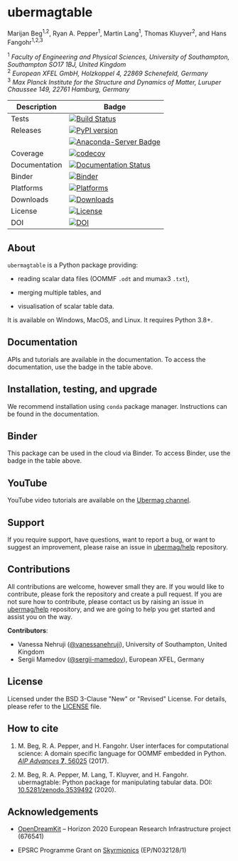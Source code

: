 # ubermagtable
Marijan Beg<sup>1,2</sup>, Ryan A. Pepper<sup>1</sup>, Martin Lang<sup>1</sup>, Thomas Kluyver<sup>2</sup>, and Hans Fangohr<sup>1,2,3</sup>

<sup>1</sup> *Faculty of Engineering and Physical Sciences, University of Southampton, Southampton SO17 1BJ, United Kingdom*  
<sup>2</sup> *European XFEL GmbH, Holzkoppel 4, 22869 Schenefeld, Germany*  
<sup>3</sup> *Max Planck Institute for the Structure and Dynamics of Matter, Luruper Chaussee 149, 22761 Hamburg, Germany*

| Description | Badge |
| --- | --- |
| Tests | [![Build Status](https://travis-ci.org/ubermag/ubermagtable.svg?branch=master)](https://travis-ci.org/ubermag/ubermagtable) |
| Releases | [![PyPI version](https://badge.fury.io/py/ubermagtable.svg)](https://badge.fury.io/py/ubermagtable) |
|          | [![Anaconda-Server Badge](https://anaconda.org/conda-forge/ubermagtable/badges/version.svg)](https://anaconda.org/conda-forge/ubermagtable) |
| Coverage | [![codecov](https://codecov.io/gh/ubermag/ubermagtable/branch/master/graph/badge.svg)](https://codecov.io/gh/ubermag/ubermagtable) |
| Documentation | [![Documentation Status](https://readthedocs.org/projects/ubermagtable/badge/?version=latest)](https://ubermagtable.readthedocs.io/en/latest/?badge=latest) |
| Binder | [![Binder](https://mybinder.org/badge_logo.svg)](https://mybinder.org/v2/gh/ubermag/ubermagtable/master?urlpath=lab/tree/docs/ipynb/index.ipynb) |
| Platforms | [![Platforms](https://anaconda.org/conda-forge/ubermagtable/badges/platforms.svg)](https://anaconda.org/conda-forge/ubermagtable) |
| Downloads | [![Downloads](https://anaconda.org/conda-forge/ubermagtable/badges/downloads.svg)](https://anaconda.org/conda-forge/ubermagtable) |
| License | [![License](https://img.shields.io/badge/License-BSD%203--Clause-blue.svg)](https://opensource.org/licenses/BSD-3-Clause) |
| DOI | [![DOI](https://zenodo.org/badge/DOI/10.5281/zenodo.3539492.svg)](https://doi.org/10.5281/zenodo.3539492) |

## About

`ubermagtable` is a Python package providing:

- reading scalar data files (OOMMF `.odt` and mumax3 `.txt`),

- merging multiple tables, and

- visualisation of scalar table data.

It is available on Windows, MacOS, and Linux. It requires Python 3.8+.

## Documentation

APIs and tutorials are available in the documentation. To access the documentation, use the badge in the table above.

## Installation, testing, and upgrade

We recommend installation using `conda` package manager. Instructions can be found in the documentation.

## Binder

This package can be used in the cloud via Binder. To access Binder, use the badge in the table above.

## YouTube

YouTube video tutorials are available on the [Ubermag channel](https://www.youtube.com/channel/UC7MSqVQSMFV42R1jAYmKGLg).

## Support

If you require support, have questions, want to report a bug, or want to suggest an improvement, please raise an issue in [ubermag/help](https://github.com/ubermag/help) repository.

## Contributions

All contributions are welcome, however small they are. If you would like to contribute, please fork the repository and create a pull request. If you are not sure how to contribute, please contact us by raising an issue in [ubermag/help](https://github.com/ubermag/help) repository, and we are going to help you get started and assist you on the way.

**Contributors**:

- Vanessa Nehruji ([@vanessanehruji](https://github.com/vanessanehruji)), University of Southampton, United Kingdom
- Sergii Mamedov ([@sergii-mamedov](https://github.com/sergii-mamedov)), European XFEL, Germany

## License

Licensed under the BSD 3-Clause "New" or "Revised" License. For details, please refer to the [LICENSE](LICENSE) file.

## How to cite

1. M. Beg, R. A. Pepper, and H. Fangohr. User interfaces for computational science: A domain specific language for OOMMF embedded in Python. [*AIP Advances* **7**, 56025](http://aip.scitation.org/doi/10.1063/1.4977225) (2017).

2. M. Beg, R. A. Pepper, M. Lang, T. Kluyver, and H. Fangohr. ubermagtable: Python package for manipulating tabular data. DOI: [10.5281/zenodo.3539492](http://doi.org/10.5281/zenodo.3539492) (2020).

## Acknowledgements

- [OpenDreamKit](http://opendreamkit.org/) – Horizon 2020 European Research Infrastructure project (676541)

- EPSRC Programme Grant on [Skyrmionics](http://www.skyrmions.ac.uk) (EP/N032128/1)
